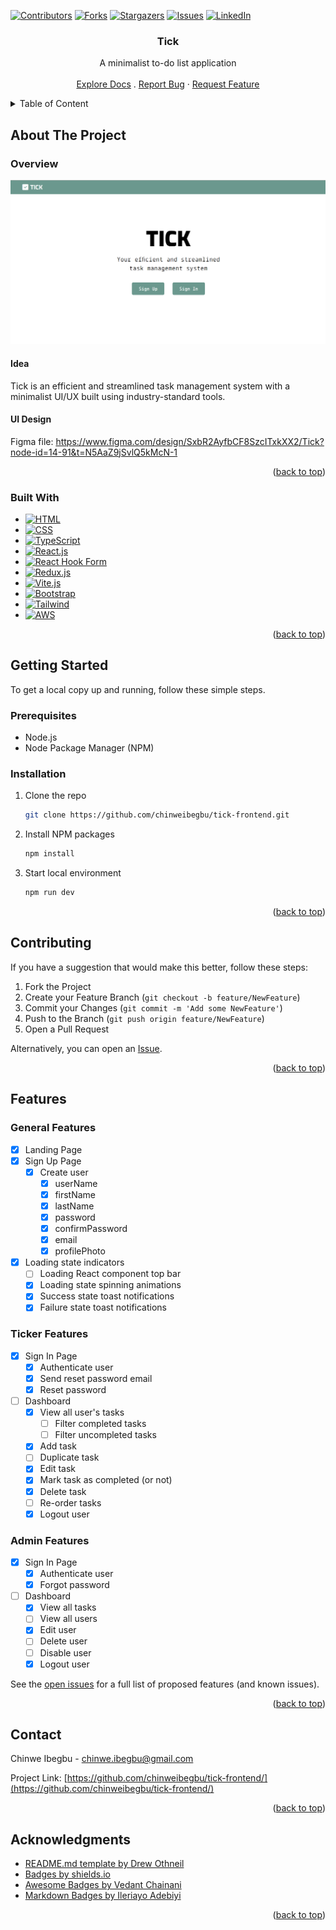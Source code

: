 <a name="readme-top"></a>


<!-- PROJECT SHIELDS -->
[![Contributors][contributors-shield]][contributors-url]
[![Forks][forks-shield]][forks-url]
[![Stargazers][stars-shield]][stars-url]
[![Issues][issues-shield]][issues-url]
[![LinkedIn][linkedin-shield]][linkedin-url]


<!-- PROJECT LOGO -->
<div align="center">
  <h3 align="center">Tick</h3>
  <p align="center">
    A minimalist to-do list application
    <br />
    <br />
    <a href="https://github.com/chinweibegbu/tick-frontend">Explore Docs</a>
    .
<!--     <a href="https://www.youtube.com/channel/UCRWhX1g2ADZKLWMflBtVNxQ">View Demo</a>
    · -->
    <a href="https://github.com/chinweibegbu/tick-frontend/issues">Report Bug</a>
    ·
    <a href="https://github.com/chinweibegbu/tick-frontend/issues">Request Feature</a>
  </p>  
</div>


<!-- TABLE OF CONTENT -->
<details>
  <summary>Table of Content</summary>
  <ul>
    <li>
      <a href="#about-the-project">About The Project</a>
      <ul>
        <li><a href="#overview">Overview</a></li>
        <li><a href="#built-with">Built With</a></li>
      </ul>
    </li>
    <li>
      <a href="#getting-started">Getting Started</a>
      <ul>
        <li><a href="#prerequisites">Prerequisites</a></li>
        <li><a href="#installation">Installation</a></li>
      </ul>
    </li>
    <li><a href="#features">Features</a></li>
    <li><a href="#contributing">Contributing</a></li>
    <li><a href="#contact">Contact</a></li>
    <li><a href="#acknowledgments">Acknowledgments</a></li>
  </ul>
</details>


<!-- ABOUT THE PROJECT -->
## About The Project

### Overview

[![Tick V2 Screenshot][product-screenshot]](https://chinwe-ibegbu-portfolio.onrender.com/)

#### Idea
Tick is an efficient and streamlined task management system with a minimalist UI/UX built using industry-standard tools. 

#### UI Design
Figma file: https://www.figma.com/design/SxbR2AyfbCF8SzcITxkXX2/Tick?node-id=14-91&t=N5AaZ9jSvlQ5kMcN-1

<p align="right">(<a href="#readme-top">back to top</a>)</p>


### Built With

* [![HTML][HTML]][HTML-url]
* [![CSS][CSS]][CSS-url]
* [![TypeScript][TypeScript]][TypeScript-url]
* [![React.js][React.js]][React-url]
* [![React Hook Form][React Hook Form]][React Hook Form-url]
* [![Redux.js][Redux.js]][Redux-url]
* [![Vite.js][Vite.js]][Vite-url]
* [![Bootstrap][Bootstrap]][Bootstrap-url]
* [![Tailwind][Tailwind]][Bootstrap-url]
* [![AWS][AWS]][AWS-url]

<p align="right">(<a href="#readme-top">back to top</a>)</p>


<!-- GETTING STARTED -->
## Getting Started

To get a local copy up and running, follow these simple steps.

### Prerequisites

* Node.js
* Node Package Manager (NPM)

### Installation

1. Clone the repo
   ```sh
   git clone https://github.com/chinweibegbu/tick-frontend.git
   ```
3. Install NPM packages
   ```sh
   npm install
   ```
4. Start local environment
   ```sh
   npm run dev
   ```

<p align="right">(<a href="#readme-top">back to top</a>)</p>


<!-- CONTRIBUTING -->
## Contributing

If you have a suggestion that would make this better, follow these steps:

1. Fork the Project
2. Create your Feature Branch (`git checkout -b feature/NewFeature`)
3. Commit your Changes (`git commit -m 'Add some NewFeature'`)
4. Push to the Branch (`git push origin feature/NewFeature`)
5. Open a Pull Request

Alternatively, you can open an [Issue](https://github.com/chinweibegbu/tick-frontend/issues).

<p align="right">(<a href="#readme-top">back to top</a>)</p>


<!-- FEATURES -->
## Features
### General Features
- [x] Landing Page
- [x] Sign Up Page
  - [x] Create user
    - [x] userName
    - [x] firstName
    - [x] lastName
    - [x] password
    - [x] confirmPassword
    - [x] email
    - [x] profilePhoto
- [x] Loading state indicators
  - [ ] Loading React component top bar
  - [x] Loading state spinning animations
  - [x] Success state toast notifications 
  - [x] Failure state toast notifications

### Ticker Features
- [x] Sign In Page
  - [x] Authenticate user
  - [x] Send reset password email
  - [x] Reset password
- [ ] Dashboard
  - [x] View all user's tasks
    - [ ] Filter completed tasks
    - [ ] Filter uncompleted tasks
  - [x] Add task
  - [ ] Duplicate task
  - [x] Edit task
  - [x] Mark task as completed (or not)
  - [x] Delete task
  - [ ] Re-order tasks
  - [x] Logout user

### Admin Features
- [x] Sign In Page
  - [x] Authenticate user
  - [x] Forgot password
- [ ] Dashboard
  - [x] View all tasks
  - [ ] View all users
  - [x] Edit user
  - [ ] Delete user
  - [ ] Disable user
  - [x] Logout user

See the [open issues](https://github.com/chinweibegbu/tick-frontend/issues) for a full list of proposed features (and known issues).

<p align="right">(<a href="#readme-top">back to top</a>)</p>


<!-- CONTACT -->
## Contact

Chinwe Ibegbu - chinwe.ibegbu@gmail.com

Project Link: [https://github.com/chinweibegbu/tick-frontend/](https://github.com/chinweibegbu/tick-frontend/)

<p align="right">(<a href="#readme-top">back to top</a>)</p>


<!-- ACKNOWLEDGMENTS -->
## Acknowledgments

* [README.md template by Drew Othneil](https://github.com/othneildrew/Best-README-Template)
* [Badges by shields.io](https://shields.io/badges)
* [Awesome Badges by Vedant Chainani](https://dev.to/envoy_/150-badges-for-github-pnk)
* [Markdown Badges by Ileriayo Adebiyi](https://github.com/Ileriayo/markdown-badges)

<p align="right">(<a href="#readme-top">back to top</a>)</p>



<!-- MARKDOWN LINKS & IMAGES -->
<!-- https://www.markdownguide.org/basic-syntax/#reference-style-links -->
[contributors-shield]: https://img.shields.io/github/contributors/chinweibegbu/tick-frontend.svg?style=for-the-badge
[contributors-url]: https://github.com/chinweibegbu/tick-frontend/graphs/contributors
[forks-shield]: https://img.shields.io/github/forks/chinweibegbu/tick-frontend.svg?style=for-the-badge
[forks-url]: https://github.com/chinweibegbu/tick-frontend/network/members
[stars-shield]: https://img.shields.io/github/stars/chinweibegbu/tick-frontend.svg?style=for-the-badge
[stars-url]: https://github.com/chinweibegbu/tick-frontend/stargazers
[issues-shield]: https://img.shields.io/github/issues/chinweibegbu/tick-frontend.svg?style=for-the-badge
[issues-url]: https://github.com/chinweibegbu/tick-frontend/issues
[linkedin-shield]: https://img.shields.io/badge/-LinkedIn-black.svg?style=for-the-badge&logo=linkedin&colorB=555
[linkedin-url]: https://linkedin.com/in/chinwe-ibegbu
[product-screenshot]: public/v2-screenshot.png

[HTML]: https://img.shields.io/badge/HTML-239120?style=for-the-badge&logo=html5&logoColor=white
[HTML-url]: https://developer.mozilla.org/en-US/docs/Web/HTML
[CSS]: https://img.shields.io/badge/CSS-239120?&style=for-the-badge&logo=css3&logoColor=white
[CSS-url]: https://developer.mozilla.org/en-US/docs/Web/CSS
[TypeScript]: https://img.shields.io/badge/TypeScript-007ACC?style=for-the-badge&logo=typescript&logoColor=white
[TypeScript-url]: https://www.typescriptlang.org/
[Node]: https://img.shields.io/badge/Node.js-43853D?style=for-the-badge&logo=node.js&logoColor=white
[Node-url]: https://nodejs.org/en
[React.js]: https://img.shields.io/badge/React-20232A?style=for-the-badge&logo=react&logoColor=61DAFB
[React-url]: https://reactjs.org/
[React.js]: https://img.shields.io/badge/React-20232A?style=for-the-badge&logo=react&logoColor=61DAFB
[React-url]: https://reactjs.org/
[React Hook Form]: https://img.shields.io/badge/React%20Hook%20Form-%23EC5990.svg?style=for-the-badge&logo=reacthookform&logoColor=white
[React Hook Form-url]: https://www.react-hook-form.com/
[Redux.js]: https://img.shields.io/badge/Redux-593D88?style=for-the-badge&logo=redux&logoColor=white
[Redux-url]: https://redux.js.org/
[Vite.js]: https://img.shields.io/badge/Vite-646CFF?style=for-the-badge&logo=Vite&logoColor=white
[Vite-url]: https://vitejs.dev/
[Bootstrap]: https://img.shields.io/badge/Bootstrap-563D7C?style=for-the-badge&logo=bootstrap&logoColor=white
[Bootstrap-url]: https://getbootstrap.com
[Tailwind]: https://img.shields.io/badge/Tailwind_CSS-38B2AC?style=for-the-badge&logo=tailwind-css&logoColor=white
[Tailwind-url]: https://tailwindcss.com/
[AWS]: https://img.shields.io/badge/Amazon_AWS-232F3E?style=for-the-badge&logo=amazon-aws&logoColor=white
[AWS-url]: https://aws.amazon.com/amplify/
